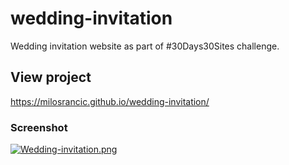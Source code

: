 # wedding-invitation

Wedding invitation website as part of #30Days30Sites challenge.

## View project
https://milosrancic.github.io/wedding-invitation/

### Screenshot

[![Wedding-invitation.png](https://i.postimg.cc/kMvnNknc/Wedding-invitation.png)](https://postimg.cc/xqqDnpNJ)
